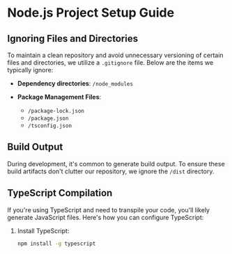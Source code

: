 # Node.js Project Setup Guide

## Ignoring Files and Directories

To maintain a clean repository and avoid unnecessary versioning of certain files and directories, we utilize a `.gitignore` file. Below are the items we typically ignore:

- **Dependency directories**: `/node_modules`
  
- **Package Management Files**: 
  - `/package-lock.json`
  - `/package.json`
  - `/tsconfig.json`

## Build Output

During development, it's common to generate build output. To ensure these build artifacts don't clutter our repository, we ignore the `/dist` directory.

## TypeScript Compilation

If you're using TypeScript and need to transpile your code, you'll likely generate JavaScript files. Here's how you can configure TypeScript:

1. Install TypeScript:
   ```bash
   npm install -g typescript
